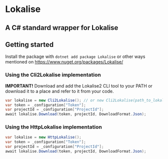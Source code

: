 ﻿# Lokalise

##  A C# standard wrapper for Lokalise 

## Getting started
Install the package with `dotnet add package Lokalise` or other ways mentioned on https://www.nuget.org/packages/Lokalise/

### Using the Cli2Lokalise implementation
**IMPORTANT!** Download and add the Lokalise2 CLI tool to your PATH or download it to a place and refer to it from your code.


```cs
var lokalise = new Cli2Lokalise(); // or new Cli2Lokalise(path_to_lokalise2_file);
var token = _configuration["Token"];
var projectId = _configuration["ProjectId"];
await lokalise.Download(token, projectId, DownloadFormat.Json);
```


### Using the HttpLokalise implementation
```cs
var lokalise = new HttpLokalise();
var token = _configuration["Token"];
var projectId = _configuration["ProjectId"];
await lokalise.Download(token, projectId, DownloadFormat.Json);
```
